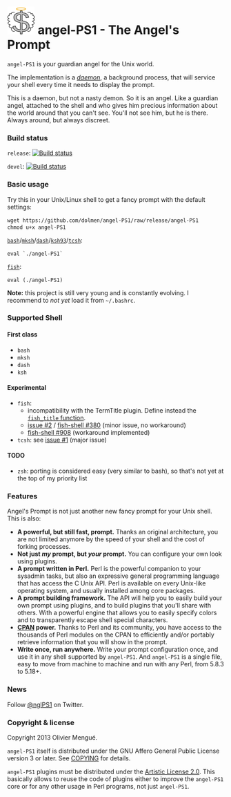 ![angel-PS1 logo][1] angel-PS1 - The Angel's Prompt
===================================================

   [1]: doc/images/angel-PS1_64.png

`angel-PS1` is your guardian angel for the Unix world.


The implementation is a
[*daemon*](https://en.wikipedia.org/wiki/Daemon_%28computing%29),
a background process, that will service your shell every time it needs to
display the prompt.

This is a daemon, but not a nasty demon. So it is an angel. Like a
guardian angel, attached to the shell and who gives him precious
information about the world around that you can't see. You'll not see him,
but he is there. Always around, but always discreet.

### Build status

`release`: [![Build status](https://travis-ci.org/dolmen/angel-PS1.png?branch=release)](https://travis-ci.org/dolmen/angel-PS1)

`devel`: [![Build status](https://travis-ci.org/dolmen/angel-PS1.png?branch=devel)](https://travis-ci.org/dolmen/angel-PS1)

### Basic usage

Try this in your Unix/Linux shell to get a fancy prompt with the default
settings:

    wget https://github.com/dolmen/angel-PS1/raw/release/angel-PS1
    chmod u+x angel-PS1

[`bash`](https://www.gnu.org/software/bash/)/[`mksh`](https://www.mirbsd.org/mksh.htm)/[`dash`](http://gondor.apana.org.au/~herbert/dash/)/[`ksh93`](http://www.kornshell.com/)/[`tcsh`](http://tcsh.org/):

    eval `./angel-PS1`

[`fish`](http://fishshell.com):

    eval (./angel-PS1)

**Note:** this project is still very young and is constantly evolving. I
recommend to *not yet* load it from `~/.bashrc`.

### Supported Shell

#### First class

- `bash`
- `mksh`
- `dash`
- `ksh`

#### Experimental

- `fish`:
  - incompatibility with the TermTitle plugin. Define instead the [`fish_title`
  function](http://fishshell.com/docs/2.0/index.html#title).
  - [issue #2](https://github.com/dolmen/angel-PS1/issues/2) / [fish-shell #380](https://github.com/fish-shell/fish-shell/issues/380) (minor issue, no workaround)
  - [fish-shell #908](https://github.com/fish-shell/fish-shell/issues/908) (workaround implemented)
- `tcsh`: see [issue #1](https://github.com/dolmen/angel-PS1/issues/1) (major issue)

#### TODO

- `zsh`: porting is considered easy (very similar to bash), so that's not yet
      at the top of my priority list

### Features

Angel's Prompt is not just another new fancy prompt for your Unix shell.
This is also:

* **A powerful, but still fast, prompt.** Thanks an original architecture,
  you are not limited anymore by the speed of your shell and the cost of
  forking processes.
* **Not just *my* prompt, but *your* prompt.** You can configure your own
  look using plugins.
* **A prompt written in Perl.** Perl is the powerful companion to your
  sysadmin tasks, but also an expressive general programming language that has
  access the C Unix API. Perl is available on every Unix-like operating system,
  and usually installed among core packages.
* **A prompt building framework.** The API will help you to easily build your
  own prompt using plugins, and to build plugins that you'll share with others.
  With a powerful engine that allows you to easily specify colors and to
  transparently escape shell special characters.
* **[CPAN](https://metacpan.org/) power.** Thanks to Perl and its community,
  you have access to the thousands of Perl modules on the CPAN to efficiently
  and/or portably retrieve information that you will show in the prompt.
* **Write once, run anywhere.** Write your prompt configuration once, and use
  it in any shell supported by `angel-PS1`. And `angel-PS1` is a single file,
  easy to move from machine to machine and run with any Perl, from 5.8.3 to
  5.18+.

### News

Follow <a href="https://twitter.com/nglPS1">@nglPS1</a> on Twitter.

### Copyright & license

Copyright 2013 Olivier Mengué.

`angel-PS1` itself is distributed under the GNU Affero General Public License
version 3 or later. See [COPYING](COPYING) for details.

`angel-PS1` plugins must be distributed under the
[Artistic License 2.0](http://opensource.org/licenses/Artistic-2.0).
This basically allows to reuse the code of plugins either to improve the
`angel-PS1` core or for any other usage in Perl programs, not just `angel-PS1`.

